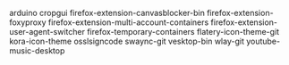 arduino
cropgui
firefox-extension-canvasblocker-bin
firefox-extension-foxyproxy
firefox-extension-multi-account-containers
firefox-extension-user-agent-switcher
firefox-temporary-containers
flatery-icon-theme-git
kora-icon-theme
osslsigncode
swaync-git
vesktop-bin
wlay-git
youtube-music-desktop
